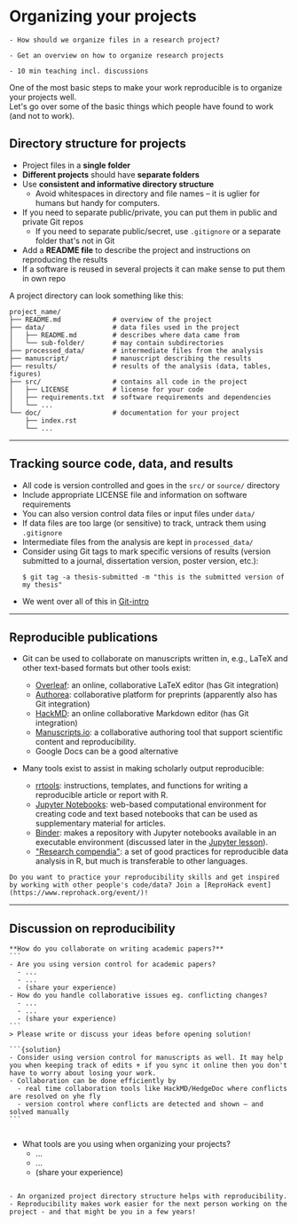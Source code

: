 # Organizing your projects

```{questions}
- How should we organize files in a research project?
```

```{objectives}
- Get an overview on how to organize research projects
```

```{instructor-note}
- 10 min teaching incl. discussions
```

One of the most basic steps to make your work reproducible is to organize your projects well.  
Let's go over some of the basic things which people have found to work (and not to work).


## Directory structure for projects

- Project files in a **single folder**
- **Different projects** should have **separate folders**
- Use **consistent and informative directory structure**
  - Avoid whitespaces in directory and file names – it is uglier for humans but handy for computers.
- If you need to separate public/private, you can put them in public and private Git repos
  - If you need to separate public/secret, use `.gitignore` or a separate folder that's not in Git
- Add a **README file** to describe the project and instructions on reproducing the results
- If a software is reused in several projects it can make sense to put them in own repo

A project directory can look something like this:
```shell
project_name/
├── README.md             # overview of the project
├── data/                 # data files used in the project
│   ├── README.md         # describes where data came from
│   └── sub-folder/       # may contain subdirectories
├── processed_data/       # intermediate files from the analysis
├── manuscript/           # manuscript describing the results
├── results/              # results of the analysis (data, tables, figures)
├── src/                  # contains all code in the project
│   ├── LICENSE           # license for your code
│   ├── requirements.txt  # software requirements and dependencies
│   └── ...
└── doc/                  # documentation for your project
    ├── index.rst
    └── ...
```
---

## Tracking source code, data, and results

- All code is version controlled and goes in the `src/` or `source/` directory
- Include appropriate LICENSE file and information on software requirements
- You can also version control data files or input files under `data/`
- If data files are too large (or sensitive) to track, untrack them using `.gitignore`
- Intermediate files from the analysis are kept in `processed_data/`
- Consider using Git tags to mark specific versions of results (version
  submitted to a journal, dissertation version, poster version, etc.):
  ```console
  $ git tag -a thesis-submitted -m "this is the submitted version of my thesis"
  ```
* We went over all of this in [Git-intro](https://coderefinery.github.io/git-intro/)

---

## Reproducible publications

- Git can be used to collaborate on manuscripts written in, e.g., LaTeX and other text-based formats but other tools exist:
  - [Overleaf](https://www.overleaf.com): an online, collaborative LaTeX editor (has Git integration)
  - [Authorea](https://www.authorea.com): collaborative platform for preprints (apparently also has Git integration)
  - [HackMD](https://hackmd.io/): an online collaborative Markdown editor (has Git integration)
  - [Manuscripts.io](https://www.manuscripts.io/): a collaborative authoring tool that support scientific content and reproducibility.
  - Google Docs can be a good alternative

- Many tools exist to assist in making scholarly output reproducible:
  - [rrtools](https://github.com/benmarwick/rrtools): instructions, templates, and functions for writing a reproducible article or report with R.
  - [Jupyter Notebooks](https://jupyter.org): web-based computational environment for creating code and text based notebooks that can be used as
    supplementary material for articles.
  - [Binder](https://mybinder.org): makes a repository with Jupyter notebooks available in an executable environment (discussed later in the [Jupyter lesson](https://coderefinery.github.io/jupyter/)).
  - ["Research compendia"](http://inundata.org/talks/rstd19/#/): a set of good practices for
    reproducible data analysis in R, but much is transferable to other languages.

```{seealso}
Do you want to practice your reproducibility skills and get inspired by working with other people's code/data? Join a [ReproHack event](https://www.reprohack.org/event/)!
```


---

## Discussion on reproducibility

````{discussion} Discuss in collaborative document or with your team members
**How do you collaborate on writing academic papers?**
```
- Are you using version control for academic papers?
  - ...
  - ...
  - (share your experience)
- How do you handle collaborative issues eg. conflicting changes?
  - ...
  - ...
  - (share your experience)
```
> Please write or discuss your ideas before opening solution!

```{solution}
- Consider using version control for manuscripts as well. It may help you when keeping track of edits + if you sync it online then you don't have to worry about losing your work.
- Collaboration can be done efficiently by 
  - real time collaboration tools like HackMD/HedgeDoc where conflicts are resolved on yhe fly
  - version control where conflicts are detected and shown – and solved manually
```
````

```{discussion} Discuss in collaborative document or with your team members
```
- What tools are you using when organizing your projects?
  - ...
  - ...
  - (share your experience)
```
```


```{keypoints}
- An organized project directory structure helps with reproducibility.
- Reproducibility makes work easier for the next person working on the project - and that might be you in a few years!
```
